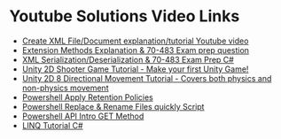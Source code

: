 # Youtube Solutions Video Links

<ul>

<li>
  <a href= "https://www.youtube.com/watch?v=RwV0SXtsW5A" />Create XML File/Document explanation/tutorial Youtube video  
</li>

<li>
  <a href = "https://www.youtube.com/watch?v=UGJ2LIgFRN8&feature=youtu.be" />Extension Methods Explanation & 70-483 Exam prep question 
</li>

<li>
  <a href = "https://www.youtube.com/watch?v=2CCwy121V6Q&feature=youtu.be">XML Serialization/Deserialization & 70-483 Exam Prep C# 
</li>

<li>
  <a href = "https://www.youtube.com/watch?v=-on5HRW8v1A" /> Unity 2D Shooter Game Tutorial - Make your first Unity Game! 
</li>

<li>
  <a href = "https://www.youtube.com/watch?v=km-04aUJy4o" /> Unity 2D 8 Directional Movement Tutorial - Covers both physics and non-physics movement
</li>

<li>
  <a href = "https://youtu.be/bGI-uidHfxA" />Powershell Apply Retention Policies
</li>

<li>
  <a href = "https://www.youtube.com/watch?v=tiouHNzAl8Q&t=2s" />Powershell Replace & Rename Files quickly Script
</li>

<li>
  <a href = "https://www.youtube.com/watch?v=-NVh5cVOeO4&t=1s" />Powershell API Intro GET Method 
</li>

<li>
  <a href = "https://www.youtube.com/watch?v=ndQbKgJritA&t" />LINQ Tutorial C#
</li>

</ul>
